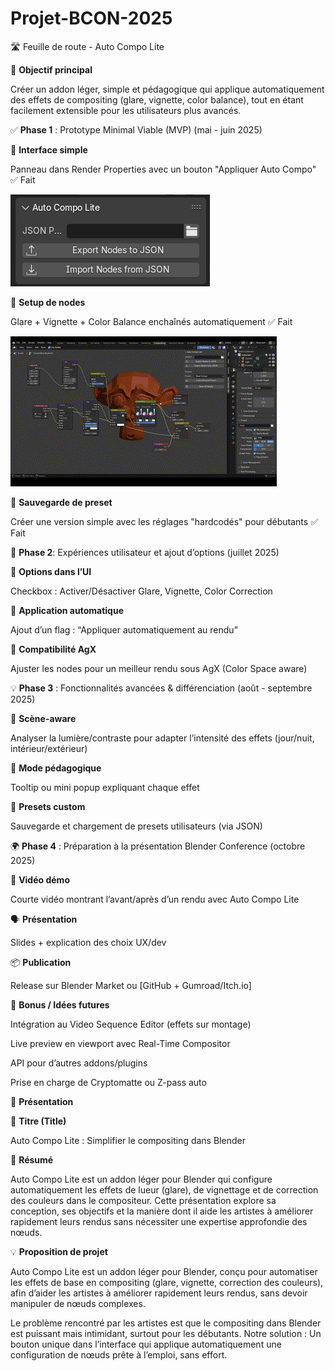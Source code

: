 # Projet-BCON-2025

🛣️ Feuille de route - Auto Compo Lite



🎯 **Objectif principal**

  Créer un addon léger, simple et pédagogique qui applique automatiquement des effets de compositing (glare, vignette, color balance), tout en étant facilement extensible pour les utilisateurs plus avancés.

✅ **Phase 1** : Prototype Minimal Viable (MVP) (mai - juin 2025)

 
 

🔹 **Interface simple**      

Panneau dans Render Properties avec un bouton "Appliquer Auto Compo"   ✅ Fait

![alt text](images/image.png)



🔹 **Setup de nodes**   

Glare + Vignette + Color Balance enchaînés automatiquement              ✅ Fait

![](images/gif.gif)


🔹 **Sauvegarde de preset** 

Créer une version simple avec les réglages "hardcodés" pour débutants   ✅ Fait




🚀 **Phase 2**: Expériences utilisateur et ajout d’options (juillet 2025)


🔸 **Options dans l’UI**

Checkbox : Activer/Désactiver Glare, Vignette, Color Correction

🔸 **Application automatique**

Ajout d’un flag : “Appliquer automatiquement au rendu”

🔸 **Compatibilité AgX**

Ajuster les nodes pour un meilleur rendu sous AgX (Color Space aware)




💡 **Phase 3** : Fonctionnalités avancées & différenciation (août - septembre 2025)

🧠 **Scène-aware**

Analyser la lumière/contraste pour adapter l’intensité des effets (jour/nuit, intérieur/extérieur)

🧩 **Mode pédagogique**

Tooltip ou mini popup expliquant chaque effet

🔁 **Presets custom**

Sauvegarde et chargement de presets utilisateurs (via JSON)




🌍 **Phase 4** : Préparation à la présentation Blender Conference (octobre 2025)


🎥 **Vidéo démo**

Courte vidéo montrant l’avant/après d’un rendu avec Auto Compo Lite

🗣 **Présentation**

Slides + explication des choix UX/dev

📦 **Publication**

Release sur Blender Market ou [GitHub + Gumroad/Itch.io]




🧩 **Bonus / Idées futures**

Intégration au Video Sequence Editor (effets sur montage)


Live preview en viewport avec Real-Time Compositor


API pour d’autres addons/plugins


Prise en charge de Cryptomatte ou Z-pass auto




📝 **Présentation**



🎯 **Titre (Title)**

  Auto Compo Lite : Simplifier le compositing dans Blender

  

📄 **Résumé**

  Auto Compo Lite est un addon léger pour Blender qui configure automatiquement les effets de lueur (glare), de vignettage et de correction des couleurs dans le compositeur. Cette présentation explore sa conception, ses objectifs et la manière dont il aide les artistes à améliorer rapidement leurs rendus sans nécessiter une expertise approfondie des nœuds.

  
  
💡 **Proposition de projet**

  Auto Compo Lite est un addon léger pour Blender, conçu pour automatiser les effets de base en compositing (glare, vignette, correction des couleurs), afin d’aider les artistes à améliorer rapidement leurs rendus, sans devoir manipuler de nœuds complexes.
  
Le problème rencontré par les artistes est que  le compositing dans Blender est puissant mais intimidant, surtout pour les débutants.
Notre solution : Un bouton unique dans l’interface qui applique automatiquement une configuration de nœuds prête à l’emploi, sans effort.
